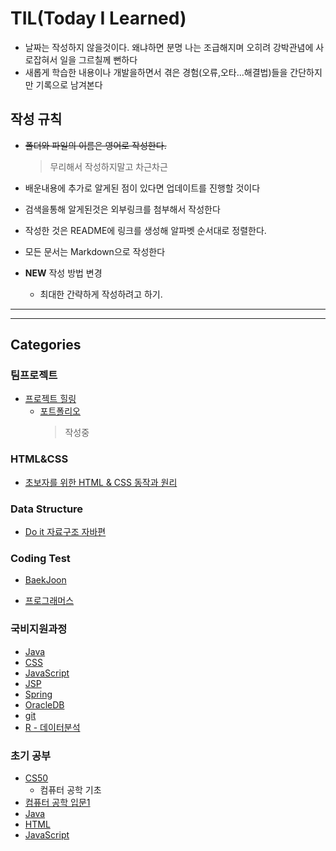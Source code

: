 # TIL(Today I Learned)

- 날짜는 작성하지 않을것이다. 왜냐하면 분명 나는 조급해지며 오히려 강박관념에 사로잡혀서 일을 그르칠께 뻔하다
- 새롭게 학습한 내용이나 개발을하면서 겪은 경험(오류,오타...해결법)들을 간단하지만 기록으로 남겨본다

## 작성 규칙

- ~~폴더와 파일의 이름은 영어로 작성한다.~~

  > 무리해서 작성하지말고 차근차근

- 배운내용에 추가로 알게된 점이 있다면 업데이트를 진행할 것이다

- 검색을통해 알게된것은 외부링크를 첨부해서 작성한다

- 작성한 것은 README에 링크를 생성해 알파벳 순서대로 정렬한다.

- 모든 문서는 Markdown으로 작성한다

- **NEW** 작성 방법 변경
  - 최대한 간략하게 작성하려고 하기.

---

---

## Categories

### 팀프로젝트

- [프로젝트 힐링](https://github.com/JaeHyun-Ban/TeamProject_Record)
  - [포트폴리오](https://github.com/JaeHyun-Ban/portfolio)
    > 작성중

### HTML&CSS

- [초보자를 위한 HTML & CSS 동작과 원리](https://github.com/JaeHyun-Ban/TIL/tree/master/HTML%26CSS)

### Data Structure

- [Do it 자료구조 자바편](https://github.com/JaeHyun-Ban/TIL/tree/master/Book/Do_it_Data_structure_Java)

### Coding Test

- [BaekJoon](https://github.com/JaeHyun-Ban/TIL/tree/master/BaekJoon)

- [프로그래머스](https://github.com/JaeHyun-Ban/TIL/tree/master/Programmers)

### 국비지원과정

- [Java](https://github.com/JaeHyun-Ban/TIL/tree/master/Gookbe/java)
- [CSS](https://github.com/JaeHyun-Ban/TIL/tree/master/Gookbe/CSS)
- [JavaScript](<https://github.com/JaeHyun-Ban/TIL/tree/master/Gookbe/JS(%EC%9E%90%EB%B0%94%EC%8A%A4%ED%81%AC%EB%A6%BD%ED%8A%B8)>)
- [JSP](https://github.com/JaeHyun-Ban/TIL/tree/master/Gookbe/JSP)
- [Spring](https://github.com/JaeHyun-Ban/TIL/tree/master/Gookbe/Spring)
- [OracleDB](https://github.com/JaeHyun-Ban/TIL/tree/master/Gookbe/database)
- [git](https://github.com/JaeHyun-Ban/TIL/tree/master/Gookbe/git)
- [R - 데이터분석](<https://github.com/JaeHyun-Ban/TIL/tree/master/Gookbe/R(%EB%8D%B0%EC%9D%B4%ED%84%B0%EB%B6%84%EC%84%9D)>)

### 초기 공부

- [CS50](<https://github.com/JaeHyun-Ban/TIL/tree/master/CS50(2019)>)
  - 컴퓨터 공학 기초
- [컴퓨터 공학 입문1](https://github.com/JaeHyun-Ban/TIL/tree/master/POSTECH%20MOOC/CS_basic1)
- [Java](https://github.com/JaeHyun-Ban/TIL/tree/master/Java)
- [HTML](https://github.com/JaeHyun-Ban/TIL/tree/master/TCP/HTML)
- [JavaScript](https://github.com/JaeHyun-Ban/TIL/tree/master/TCP/JavaScript)
